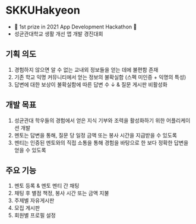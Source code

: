 # SKKUHakyeon
- 🥇 1st prize in 2021 App Development Hackathon 🥇
- 성균관대학교 생활 개선 앱 개발 경진대회


## 기획 의도 

1. 경험하지 않으면 알 수 없는 교내외 정보들을 얻는 데에 불편함 존재
2. 기존 학교 익명 커뮤니티에서 얻는 정보의 불확실함 (스펙 미인증 + 익명의 특성)
3. 답변에 대한 보상이 불확실함에 따른 답변 수 ↓ & 질문 게시판 비활성화

## 개발 목표

1. 성균관대 학우들의 경험에서 얻은 지식 기부와 조력을 활성화하기 위한 어플리케이션 개발
2. 멘토는 답변을 통해, 질문 당 일정 금액 또는 봉사 시간을 지급받을 수 있도록
3. 멘티는 인증된 멘토와의 직접 소통을 통해 경험을 바탕으로 한 보다 정확한 답변을 얻을 수 있도록

## 주요 기능

1. 멘토 등록 & 멘토 멘티 간 채팅
2. 채팅 후 별점 책정, 봉사 시간 또는 금액 지불
3. 주제별 자유게시판
4. 모집 게시판
5. 회원별 프로필 설정
